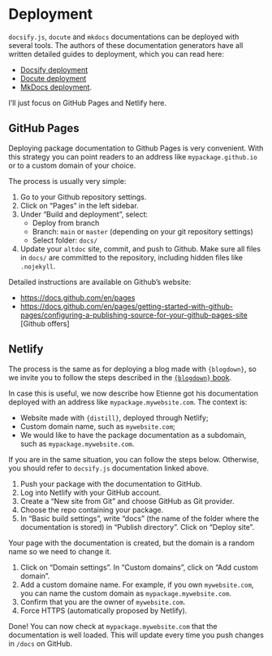 # Deployment

`docsify.js`, `docute` and `mkdocs` documentations can be deployed with
several tools. The authors of these documentation generators have all
written detailed guides to deployment, which you can read here:

-   [Docsify deployment](https://docsify.js.org/#/deploy)
-   [Docute deployment](https://docute.egoist.dev/guide/deployment)
-   [MkDocs
    deployment](https://www.mkdocs.org/user-guide/deploying-your-docs/).

I’ll just focus on GitHub Pages and Netlify here.

## GitHub Pages

Deploying package documentation to Github Pages is very convenient. With
this strategy you can point readers to an address like
`mypackage.github.io` or to a custom domain of your choice.

The process is usually very simple:

1.  Go to your Github repository settings.
2.  Click on “Pages” in the left sidebar.
3.  Under “Build and deployment”, select:
    -   Deploy from branch
    -   Branch: `main` or `master` (depending on your git repository
        settings)
    -   Select folder: `docs/`
4.  Update your `altdoc` site, commit, and push to Github. Make sure all
    files in `docs/` are committed to the repository, including hidden
    files like `.nojekyll`.

Detailed instructions are available on Github’s website:

-   https://docs.github.com/en/pages
-   https://docs.github.com/en/pages/getting-started-with-github-pages/configuring-a-publishing-source-for-your-github-pages-site
    \[Github offers\]

## Netlify

The process is the same as for deploying a blog made with `{blogdown}`,
so we invite you to follow the steps described in the [`{blogdown}`
book](https://bookdown.org/yihui/blogdown/netlify.html).

In case this is useful, we now describe how Etienne got his
documentation deployed with an address like `mypackage.mywebsite.com`.
The context is:

-   Website made with `{distill}`, deployed through Netlify;
-   Custom domain name, such as `mywebsite.com`;
-   We would like to have the package documentation as a subdomain, such
    as `mypackage.mywebsite.com`.

If you are in the same situation, you can follow the steps below.
Otherwise, you should refer to `docsify.js` documentation linked above.

1.  Push your package with the documentation to GitHub.
2.  Log into Netlify with your GitHub account.
3.  Create a “New site from Git” and choose GitHub as Git provider.
4.  Choose the repo containing your package.
5.  In “Basic build settings”, write “docs” (the name of the folder
    where the documentation is stored) in “Publish directory”. Click on
    “Deploy site”.

Your page with the documentation is created, but the domain is a random
name so we need to change it.

1.  Click on “Domain settings”. In “Custom domains”, click on “Add
    custom domain”.
2.  Add a custom domaine name. For example, if you own `mywebsite.com`,
    you can name the custom domain as `mypackage.mywebsite.com`.
3.  Confirm that you are the owner of `mywebsite.com`.
4.  Force HTTPS (automatically proposed by Netlify).

Done! You can now check at `mypackage.mywebsite.com` that the
documentation is well loaded. This will update every time you push
changes in `/docs` on GitHub.
